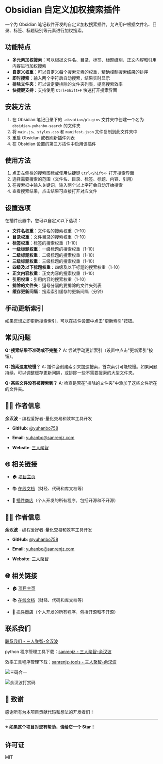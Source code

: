 # Obsidian 自定义加权搜索插件

一个为 Obsidian 笔记软件开发的自定义加权搜索插件，允许用户根据文件名、目录、标签、标题级别等元素进行加权搜索。

## 功能特点

- **多元素加权搜索**：可以根据文件名、目录、标签、标题级别、正文内容和引用内容进行加权搜索
- **自定义权重**：可以自定义每个搜索元素的权重，精确控制搜索结果的排序
- **即时搜索**：输入两个字符后自动搜索，结果实时显示
- **排除文件夹**：可以设定要排除的文件夹列表，提高搜索效率
- **快捷键支持**：支持使用 `Ctrl+Shift+F` 快速打开搜索界面

## 安装方法

1. 在 Obsidian 笔记目录下的 `.obsidian/plugins` 文件夹中创建一个名为 `obsidian-yuhanbo-search` 的文件夹
2. 将 `main.js`、`styles.css` 和 `manifest.json` 文件复制到此文件夹中
3. 重启 Obsidian 或者刷新插件列表
4. 在 Obsidian 设置的第三方插件中启用该插件

## 使用方法

1. 点击左侧栏的搜索图标或使用快捷键 `Ctrl+Shift+F` 打开搜索界面
2. 选择需要搜索的范围（文件名、目录、标签、标题、内容、引用）
3. 在搜索框中输入关键词，输入两个以上字符会自动开始搜索
4. 查看搜索结果，点击结果可直接打开对应文件

## 设置选项

在插件设置中，您可以自定义以下选项：

- **文件名权重**：文件名的搜索权重（1-10）
- **目录权重**：文件目录的搜索权重（1-10）
- **标签权重**：标签的搜索权重（1-10）
- **一级标题权重**：一级标题的搜索权重（1-10）
- **二级标题权重**：二级标题的搜索权重（1-10）
- **三级标题权重**：三级标题的搜索权重（1-10）
- **四级及以下标题权重**：四级及以下标题的搜索权重（1-10）
- **正文内容权重**：正文内容的搜索权重（1-10）
- **引用权重**：引用内容的搜索权重（1-10）
- **排除的文件夹**：逗号分隔的要排除的文件夹列表
- **缓存更新间隔**：搜索索引缓存的更新间隔（分钟）

## 手动更新索引

如果您想立即更新搜索索引，可以在插件设置中点击"更新索引"按钮。

## 常见问题

**Q: 搜索结果不准确或不完整？**
A: 尝试手动更新索引（设置中点击"更新索引"按钮）。

**Q: 搜索速度较慢？**
A: 插件会创建索引来加速搜索，首次索引可能较慢。如果问题持续，可以调整缓存更新间隔，或排除一些不需要搜索的大型文件夹。

**Q: 某些文件没有被搜索到？**
A: 检查是否在"排除的文件夹"中添加了这些文件所在的文件夹。



## 👨‍💻 作者信息

**余汉波** - 编程爱好者-量化交易和效率工具开发

- **GitHub**: [@yuhanbo758](https://github.com/yuhanbo758)

- **Email**: yuhanbo@sanrenjz.com

- **Website**: [三人聚智](https://www.sanrenjz.com)

## 🌐 相关链接

- 🏠 [项目主页](https://www.sanrenjz.com)

- 📚 [在线文档](https://wd.sanrenjz.com)（财经、代码和库文档等）

- 🛒 [插件商店](https://jy.sanrenjz.com)（个人开发的所有程序，包括开源和不开源）



## 👨‍💻 作者信息

**余汉波** - 编程爱好者-量化交易和效率工具开发

- **GitHub**: [@yuhanbo758](https://github.com/yuhanbo758)

- **Email**: yuhanbo@sanrenjz.com

- **Website**: [三人聚智](https://www.sanrenjz.com)

## 🌐 相关链接

- 🏠 [项目主页](https://www.sanrenjz.com)

- 📚 [在线文档](https://wd.sanrenjz.com)（财经、代码和库文档等）

- 🛒 [插件商店](https://jy.sanrenjz.com)（个人开发的所有程序，包括开源和不开源）


## 联系我们

[联系我们 - 三人聚智-余汉波](https://www.sanrenjz.com/contact_us/)

python 程序管理工具下载：[sanrenjz - 三人聚智-余汉波](https://www.sanrenjz.com/sanrenjz/)

效率工具程序管理下载：[sanrenjz-tools - 三人聚智-余汉波](https://www.sanrenjz.com/sanrenjz-tools/)

![三码合一](https://gdsx.sanrenjz.com/image/sanrenjz_yuhanbolh_yuhanbo758.png?imageSlim&t=1ab9b82c-e220-8022-beff-e265a194292a)

![余汉波打赏码](https://gdsx.sanrenjz.com/PicGo/%E6%89%93%E8%B5%8F%E7%A0%81500.png)

## 🙏 致谢

感谢所有为本项目贡献代码和想法的开发者们！

---
**⭐ 如果这个项目对您有帮助，请给它一个 Star！**


## 许可证

MIT 